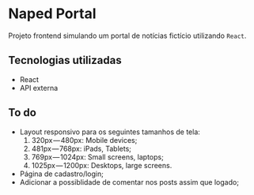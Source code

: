 # Naped Portal

Projeto frontend simulando um portal de notícias fictício utilizando `React`.

## Tecnologias utilizadas
- React
- API externa

## To do
- Layout responsivo para os seguintes tamanhos de tela:
  1. 320px — 480px: Mobile devices;
  2. 481px — 768px: iPads, Tablets;
  3. 769px — 1024px: Small screens, laptops;
  4. 1025px — 1200px: Desktops, large screens.
- Página de cadastro/login;
- Adicionar a possiblidade de comentar nos posts assim que logado;
